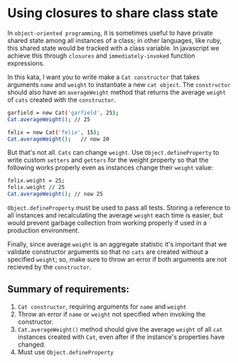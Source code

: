 # Using closures to share class state

In `object-oriented programming`, it is sometimes useful to have private shared state among all instances of a class; in other languages, like ruby, this shared state would be tracked with a class variable. In javascript we achieve this through `closures` and `immediately-invoked` function expressions.

In this kata, I want you to write make a `Cat constructor` that takes arguments `name` and `weight` to instantiate a new `cat object`. The `constructor` should also have an `averageWeight` method that returns the average `weight` of `cats` created with the `constructor`.

```sh
garfield = new Cat('garfield', 25);
Cat.averageWeight(); // 25

felix = new Cat('felix', 15);
Cat.averageWeight();   // now 20
```

But that's not all. `Cats` can change `weight`. Use `Object.defineProperty` to write custom `setters` and `getters` for the weight property so that the following works properly even as instances change their `weight` value:

```sh
felix.weight = 25;
felix.weight // 25
Cat.averageWeight(); // now 25
```

`Object.defineProperty` must be used to pass all tests. Storing a reference to all instances and recalculating the average `weight` each time is easier, but would prevent garbage collection from working properly if used in a production environment.

Finally, since average `weight` is an aggregate statistic it's important that we validate constructor arguments so that no `cats` are created without a specified `weight`; so, make sure to throw an error if both arguments are not recieved by the `constructor`.

## Summary of requirements:
1. `Cat constructor`, requiring arguments for `name` and `weight`
1. Throw an error if `name` or `weight` not specified when invoking the constructor.
1. `Cat.averageWeight()` method should give the average `weight` of all `cat` instances created with `Cat`, even after if the instance's properties have changed.
1. Must use `Object.defineProperty`